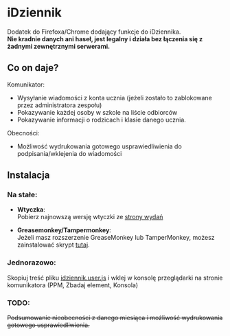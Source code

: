 # iDziennik

Dodatek do Firefoxa/Chrome dodający funkcje do iDziennika.<br />
**Nie kradnie danych ani haseł, jest legalny i działa bez łączenia się z żadnymi zewnętrznymi serwerami.**

## Co on daje?

Komunikator:
- Wysyłanie wiadomości z konta ucznia (jeżeli zostało to zablokowane przez administratora zespołu)
- Pokazywanie każdej osoby w szkole na liście odbiorców
- Pokazywanie informacji o rodzicach i klasie danego ucznia.

Obecności:
- Możliwość wydrukowania gotowego usprawiedliwienia do podpisania/wklejenia do wiadomości

## Instalacja

### Na stałe:
- **Wtyczka**:<br />
Pobierz najnowszą wersję wtyczki ze [strony wydań](https://github.com/Bjornskjald/idziennik-addon/releases)

- **Greasemonkey/Tampermonkey**:<br />
Jeżeli masz rozszerzenie GreaseMonkey lub TamperMonkey, możesz zainstalować skrypt [tutaj](https://github.com/Bjornskjald/idziennik-addon/raw/master/komunikator.user.js).

### Jednorazowo:
Skopiuj treść pliku [idziennik.user.js](https://github.com/Bjornskjald/idziennik-addon/blob/master/komunikator.user.js) i wklej w konsolę przeglądarki na stronie komunikatora (PPM, Zbadaj element, Konsola)

### TODO: 

~~Podsumowanie nieobecności z danego miesiąca i możliwość wydrukowania gotowego usprawiedliwienia.~~
